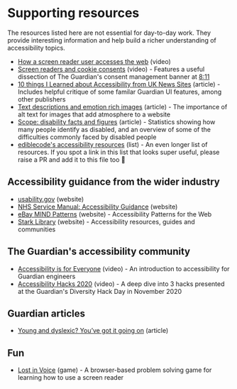 # Supporting resources

The resources listed here are not essential for day-to-day work. They provide interesting information and help build a richer understanding of accessibility topics.

- [How a screen reader user accesses the web](https://www.smashingmagazine.com/2019/02/accessibility-webinar/) (video)
- [Screen readers and cookie consents](https://www.youtube.com/watch?v=Uaqo4FOI_DY) (video) - Features a useful dissection of The Guardian's consent management banner at [8:11](https://youtu.be/Uaqo4FOI_DY?t=491)
- [10 things I Learned about Accessibility from UK News Sites](https://dev.to/neosaurrrus/10-things-i-learned-about-accessibility-from-uk-news-sites-2ml0) (article) - Includes helpful critique of some familar Guardian UI features, among other publishers
- [Text descriptions and emotion rich images](https://tink.uk/text-descriptions-emotion-rich-images/) (article) - The importance of alt text for images that add atmosphere to a website
- [Scope: disability facts and figures](https://www.scope.org.uk/media/disability-facts-figures/) (article) - Statistics showing how many people identify as disabled, and an overview of some of the difficulties commonly faced by disabled people
- [ediblecode's accessibility resources](https://github.com/ediblecode/accessibility-resources) (list) - An even longer list of resources. If you spot a link in this list that looks super useful, please raise a PR and add it to this file too 🙏

## Accessibility guidance from the wider industry

- [usability.gov](https://www.usability.gov/) (website)
- [NHS Service Manual: Accessibility Guidance](https://service-manual.nhs.uk/accessibility) (website)
- [eBay MIND Patterns](http://ebay.github.io/mindpatterns/) (website) - Accessibility Patterns for the Web
- [Stark Library](https://www.getstark.co/library/) (website) - Accessibility resources, guides and communities

## The Guardian's accessibility community

- [Accessibility is for Everyone](https://drive.google.com/file/d/1MHzb24FW82OQRUA33_LEOuuHDyXjfqeS) (video) - An introduction to accessibility for Guardian engineers
- [Accessibility Hacks 2020](https://drive.google.com/file/d/1w6X65MWk18-9pDPQfhw4vW9rYSroqE6g) (video) - A deep dive into 3 hacks presented at the Guardian's Diversity Hack Day in November 2020

## Guardian articles

- [Young and dyslexic? You’ve got it going on](https://www.theguardian.com/commentisfree/2015/oct/02/young-dyslexic-children-creative) (article)

## Fun

- [Lost in Voice](https://guardian.github.io/lost-in-voice/) (game) - A browser-based problem solving game for learning how to use a screen reader
